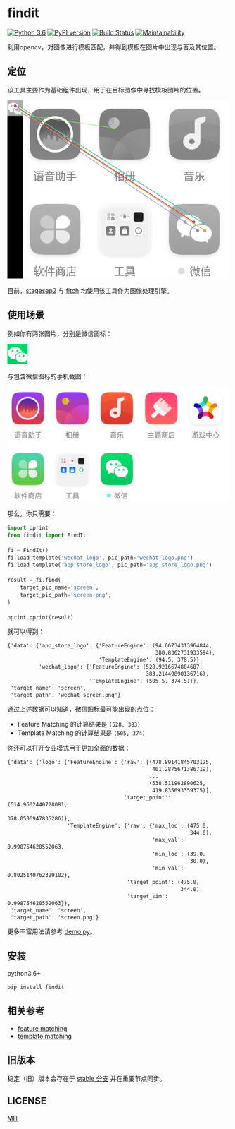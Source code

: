 # findit

[![Python 3.6](https://img.shields.io/badge/python-3.6+-blue.svg)](https://www.python.org/downloads/release/python-360/)
[![PyPI version](https://badge.fury.io/py/findit.svg)](https://badge.fury.io/py/findit)
[![Build Status](https://travis-ci.org/williamfzc/findit.svg?branch=master)](https://travis-ci.org/williamfzc/findit)
[![Maintainability](https://api.codeclimate.com/v1/badges/d824d06146383ef721c8/maintainability)](https://codeclimate.com/github/williamfzc/findit/maintainability)

利用opencv，对图像进行模板匹配，并得到模板在图片中出现与否及其位置。

## 定位

该工具主要作为基础组件出现，用于在目标图像中寻找模板图片的位置。

![feature_matching](sample/pics/feature_matching_sample.png)

目前，[stagesep2](https://github.com/williamfzc/stagesep2) 与 [fitch](https://github.com/williamfzc/fitch) 均使用该工具作为图像处理引擎。

## 使用场景

例如你有两张图片，分别是微信图标：

![wechat_icon](sample/pics/wechat_logo.png)

与包含微信图标的手机截图：

![wechat_screen](sample/pics/screen.png)

那么，你只需要：

```python
import pprint
from findit import FindIt

fi = FindIt()
fi.load_template('wechat_logo', pic_path='wechat_logo.png')
fi.load_template('app_store_logo', pic_path='app_store_logo.png')

result = fi.find(
    target_pic_name='screen',
    target_pic_path='screen.png',
)

pprint.pprint(result)
```

就可以得到：

```text
{'data': {'app_store_logo': {'FeatureEngine': (94.66734313964844,
                                               380.8362731933594),
                             'TemplateEngine': (94.5, 378.5)},
          'wechat_logo': {'FeatureEngine': (528.9216674804687,
                                            383.21449890136716),
                          'TemplateEngine': (505.5, 374.5)}},
 'target_name': 'screen',
 'target_path': 'wechat_screen.png'}
```

通过上述数据可以知道，微信图标最可能出现的点位：

- Feature Matching 的计算结果是 `(528, 383)`
- Template Matching 的计算结果是 `(505, 374)`

你还可以打开专业模式用于更加全面的数据：

```text
{'data': {'logo': {'FeatureEngine': {'raw': [(478.89141845703125,
                                              401.2875671386719),
                                             ...
                                             (538.511962890625,
                                              419.835693359375)],
                                     'target_point': (514.9602440728081,
                                                      378.0506947835286)},
                   'TemplateEngine': {'raw': {'max_loc': (475.0,
                                                          344.0),
                                              'max_val': 0.998754620552063,
                                              'min_loc': (39.0,
                                                          30.0),
                                              'min_val': 0.8025140762329102},
                                      'target_point': (475.0,
                                                       344.0),
                                      'target_sim': 0.998754620552063}},
 'target_name': 'screen',
 'target_path': 'screen.png'}
```

更多丰富用法请参考 [demo.py](sample/demo.py)。

## 安装

python3.6+

```bash
pip install findit
```

## 相关参考

- [feature matching](sample/how_feature_matching_works.py)
- [template matching](https://opencv-python-tutroals.readthedocs.io/en/latest/py_tutorials/py_imgproc/py_template_matching/py_template_matching.html)

## 旧版本

稳定（旧）版本会存在于 [stable 分支](https://github.com/williamfzc/findit/tree/stable) 并在重要节点同步。

## LICENSE

[MIT](LICENSE)
